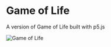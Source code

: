 # Game of Life

A version of Game of Life built with p5.js

![Game of Life](http://i.imgur.com/ExTOpMV.png)
